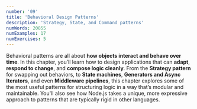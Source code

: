 ```yaml
---
number: '09'
title: 'Behavioral Design Patterns'
description: 'Strategy, State, and Command patterns'
numWords: 20855
numExamples: 17
numExercises: 5
---
```


Behavioral patterns are all about **how objects interact and behave over time**.
In this chapter, you’ll learn how to design applications that can **adapt**,
**respond to change**, and **compose logic cleanly**. From the **Strategy
pattern** for swapping out behaviors, to **State machines**, **Generators and
Async Iterators**, and even **Middleware pipelines**, this chapter explores some
of the most useful patterns for structuring logic in a way that’s modular and
maintainable. You'll also see how Node.js takes a unique, more expressive
approach to patterns that are typically rigid in other languages.
